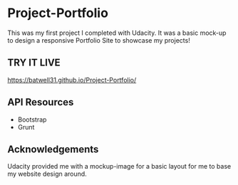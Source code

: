 # Project-Portfolio #

This was my first project I completed with Udacity.
It was a basic mock-up to design a responsive Portfolio Site to showcase my projects!

## TRY IT LIVE ##

https://batwell31.github.io/Project-Portfolio/

## API Resources ##

* Bootstrap
* Grunt

## Acknowledgements ##

Udacity provided me with a mockup-image for a basic layout for me to base my website design around.

